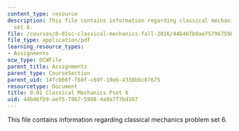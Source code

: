 ```yaml
---
content_type: resource
description: This file contains information regarding classical mechanics problem
  set 6.
file: /courses/8-01sc-classical-mechanics-fall-2016/44b46fb9ae75796759884a9a7f7bd167_MIT8_01F16_pset6.pdf
file_type: application/pdf
learning_resource_types:
- Assignments
ocw_type: OCWFile
parent_title: Assignments
parent_type: CourseSection
parent_uid: 14fc866f-f60f-c69f-19eb-4338bbc87675
resourcetype: Document
title: 8.01 Classical Mechanics Pset 6
uid: 44b46fb9-ae75-7967-5988-4a9a7f7bd167
---
```

This file contains information regarding classical mechanics problem set 6.

